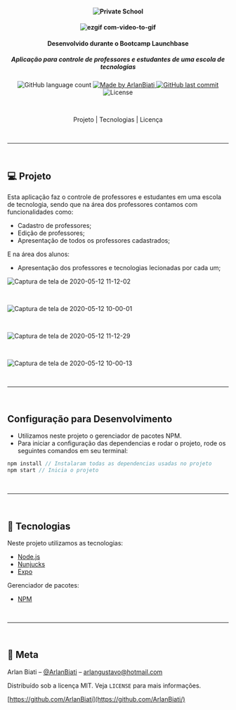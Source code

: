 <h4 align='center'>

![Private School](https://user-images.githubusercontent.com/43690080/81704778-99f6d980-9444-11ea-8df2-7233eed5d564.png)

</h4>

<h4 align='center'>

![ezgif com-video-to-gif](https://user-images.githubusercontent.com/43690080/81703898-8eef7980-9443-11ea-9f2b-2323810f12f6.gif)

</h4>



<h4 align="center"> 

Desenvolvido durante o Bootcamp Launchbase

</h4>

<h5 align="center">

Aplicação para controle de professores e estudantes de uma escola de tecnologias

</h5>


<p align="center">
  <img alt="GitHub language count" src="https://img.shields.io/github/languages/count/ArlanBiati/LaunchBase">
	
  <a href="https://www.linkedin.com/in/arlan-biati/">
    <img alt="Made by ArlanBiati" src="https://img.shields.io/badge/made%20by-ArlanBiati-%2304D361">
  </a>
  
  <a href="https://github.com/ArlanBiati/Omnistack-11/commits/master">
    <img alt="GitHub last commit" src="https://img.shields.io/github/last-commit/ArlanBiati/LaunchBase">
  </a>
  
  <img alt="License" src="https://img.shields.io/badge/license-MIT-brightgreen"> 
<p>

<p>&nbsp;</p>

<p align="center">
  Projeto |
  Tecnologias |
  Licença
</p>
<p>&nbsp;&nbsp;</p>

---
<p>&nbsp;&nbsp;</p>

## 💻 Projeto

Esta aplicação faz o controle de professores e estudantes em uma escola de tecnologia, sendo que na área dos professores contamos com funcionalidades como:

- Cadastro de professores;
- Edição de professores;
- Apresentação de todos os professores cadastrados;

E na área dos alunos:

- Apresentação dos professores e tecnologias lecionadas por cada um;

![Captura de tela de 2020-05-12 11-12-02](https://user-images.githubusercontent.com/43690080/81702322-7ed69a80-9441-11ea-9ef2-9b1b6e3a95b1.png)

<p>&nbsp;</p>

![Captura de tela de 2020-05-12 10-00-01](https://user-images.githubusercontent.com/43690080/81702133-4636c100-9441-11ea-924e-c723d23ce298.png)

<p>&nbsp;</p>

![Captura de tela de 2020-05-12 11-12-29](https://user-images.githubusercontent.com/43690080/81702325-8007c780-9441-11ea-96eb-240b93c7058c.png)

<p>&nbsp;</p>

![Captura de tela de 2020-05-12 10-00-13](https://user-images.githubusercontent.com/43690080/81702141-46cf5780-9441-11ea-8dc5-a47449fe4837.png)

<p>&nbsp;</p>

___

<p>&nbsp;</p>

## Configuração para Desenvolvimento

- Utilizamos neste projeto o gerenciador de pacotes NPM.
- Para iniciar a configuração das dependencias e rodar o projeto, rode os seguintes comandos em seu terminal:


```js
npm install // Instalaram todas as dependencias usadas no projeto
npm start // Inicia o projeto
```
<p>&nbsp;</p>

___

<p>&nbsp;</p>

## :rocket: Tecnologias

Neste projeto utilizamos as tecnologias:

- [Node.js](https://nodejs.org/en/)
- [Nunjucks](https://mozilla.github.io/nunjucks/)
- [Expo](https://expo.io/)

Gerenciador de pacotes:

- [NPM](https://docs.npmjs.com/)

<p>&nbsp;</p>

___

<p>&nbsp;</p>

## :memo: Meta

Arlan Biati – [@ArlanBiati](https://www.linkedin.com/in/arlan-biati-2b3512115/) – arlangustavo@hotmail.com

Distribuído sob a licença MIT. Veja `LICENSE` para mais informações.

[https://github.com/ArlanBiati](https://github.com/ArlanBiati/)
